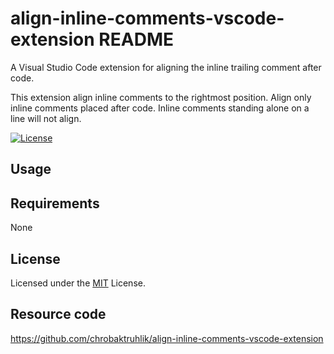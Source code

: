 # align-inline-comments-vscode-extension README
A Visual Studio Code extension for aligning the inline trailing comment after code.

This extension align inline comments to the rightmost position. Align only inline comments placed after code. Inline comments standing alone on a line will not align.


[![License](https://img.shields.io/badge/License-MIT-blue.svg)](https://github.com/chrobaktruhlik/vscode-extension-powershell-inline-comments-aligner/blob/7c34290b2f62be1acc3f68790eef4a6a57c7b346/LICENSE)

## Usage

## Requirements

None

## License
Licensed under the [MIT](https://github.com/chrobaktruhlik/align-inline-comments-vscode-extension/blob/6e03ba97a5cbc2a7bc79ce6d6726155327499415/LICENSE) License.

## Resource code

https://github.com/chrobaktruhlik/align-inline-comments-vscode-extension
